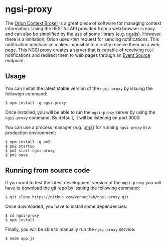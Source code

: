# ngsi-proxy

The [Orion Context Broker](https://github.com/telefonicaid/fiware-orion) is a
great piece of software for managing context information. Using the RESTful API
provided from a web browser is easy and can also be simplified by the use of
some library (e.g. [ngsijs](https://github.com/conwetlab/ngsijs)). However,
there is a limitation, Orion uses `POST` request for sending notifications. This
notification mechanism makes imposible to directly receive them on a web page.
This NGSI proxy creates a server that is capable of receiving `POST`
notifications and redirect them to web pages through an
[Event Source](https://developer.mozilla.org/docs/Web/API/EventSource) endpoint.

## Usage

You can install the latest stable version of the `ngsi-proxy` by issuing the
followign command:

```
$ npm install -g ngsi-proxy
```

Once installed, you will be able to run the `ngsi-proxy` server by using
the `ngsi-proxy` command. By default, it will be listening on port 3000.

You can use a process manager (e.g. [pm2](http://pm2.keymetrics.io/)) for
running `ngsi-proxy` in a production environment:

```
$ npm install -g pm2
$ pm2 startup
$ pm2 start ngsi-proxy
$ pm2 save
```

## Running from source code

If you want to test the latest development version of the `ngsi-proxy` you will
have to download the git repo by issuing the following command:

```
$ git clone https://github.com/conwetlab/ngsi-proxy.git
```

Once downloaded, you have to install some dependencies:

```
$ cd ngsi-proxy
$ npm install
```

Finally, you will be able to manually run the `ngsi-proxy` service:

```
$ node app.js
```
